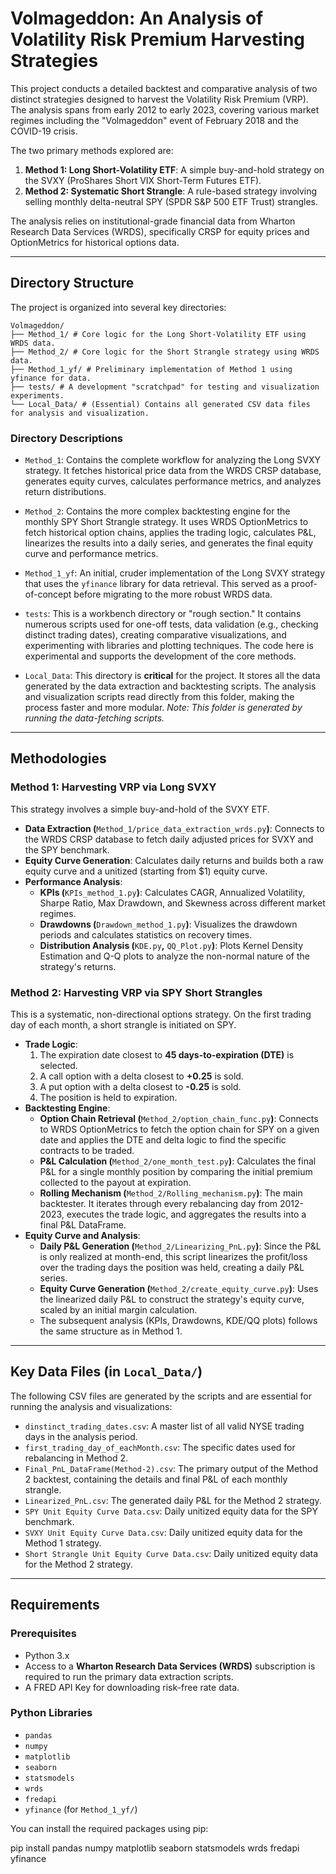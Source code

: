 # Volmageddon: An Analysis of Volatility Risk Premium Harvesting Strategies

This project conducts a detailed backtest and comparative analysis of two distinct strategies designed to harvest the Volatility Risk Premium (VRP). The analysis spans from early 2012 to early 2023, covering various market regimes including the "Volmageddon" event of February 2018 and the COVID-19 crisis.

The two primary methods explored are:

1. **Method 1: Long Short-Volatility ETF**: A simple buy-and-hold strategy on the SVXY (ProShares Short VIX Short-Term Futures ETF).
2. **Method 2: Systematic Short Strangle**: A rule-based strategy involving selling monthly delta-neutral SPY (SPDR S&P 500 ETF Trust) strangles.

The analysis relies on institutional-grade financial data from Wharton Research Data Services (WRDS), specifically CRSP for equity prices and OptionMetrics for historical options data.

---

## Directory Structure

The project is organized into several key directories:

```
Volmageddon/
├── Method_1/ # Core logic for the Long Short-Volatility ETF using WRDS data.
├── Method_2/ # Core logic for the Short Strangle strategy using WRDS data.
├── Method_1_yf/ # Preliminary implementation of Method 1 using yfinance for data.
├── tests/ # A development "scratchpad" for testing and visualization experiments.
└── Local_Data/ # (Essential) Contains all generated CSV data files for analysis and visualization.
```

### Directory Descriptions

- `Method_1`: Contains the complete workflow for analyzing the Long SVXY strategy. It fetches historical price data from the WRDS CRSP database, generates equity curves, calculates performance metrics, and analyzes return distributions.

- `Method_2`: Contains the more complex backtesting engine for the monthly SPY Short Strangle strategy. It uses WRDS OptionMetrics to fetch historical option chains, applies the trading logic, calculates P&L, linearizes the results into a daily series, and generates the final equity curve and performance metrics.

- `Method_1_yf`: An initial, cruder implementation of the Long SVXY strategy that uses the `yfinance` library for data retrieval. This served as a proof-of-concept before migrating to the more robust WRDS data.

- `tests`: This is a workbench directory or "rough section." It contains numerous scripts used for one-off tests, data validation (e.g., checking distinct trading dates), creating comparative visualizations, and experimenting with libraries and plotting techniques. The code here is experimental and supports the development of the core methods.

- `Local_Data`: This directory is **critical** for the project. It stores all the data generated by the data extraction and backtesting scripts. The analysis and visualization scripts read directly from this folder, making the process faster and more modular. *Note: This folder is generated by running the data-fetching scripts.*

---

## Methodologies

### Method 1: Harvesting VRP via Long SVXY

This strategy involves a simple buy-and-hold of the SVXY ETF.

- **Data Extraction (**`Method_1/price_data_extraction_wrds.py`**)**: Connects to the WRDS CRSP database to fetch daily adjusted prices for SVXY and the SPY benchmark.
- **Equity Curve Generation**: Calculates daily returns and builds both a raw equity curve and a unitized (starting from $1) equity curve.
- **Performance Analysis**:
  - **KPIs (**`KPIs_method_1.py`**)**: Calculates CAGR, Annualized Volatility, Sharpe Ratio, Max Drawdown, and Skewness across different market regimes.
  - **Drawdowns (**`Drawdown_method_1.py`**)**: Visualizes the drawdown periods and calculates statistics on recovery times.
  - **Distribution Analysis (**`KDE.py`**,** `QQ_Plot.py`**)**: Plots Kernel Density Estimation and Q-Q plots to analyze the non-normal nature of the strategy's returns.

### Method 2: Harvesting VRP via SPY Short Strangles

This is a systematic, non-directional options strategy. On the first trading day of each month, a short strangle is initiated on SPY.

- **Trade Logic**:
  1. The expiration date closest to **45 days-to-expiration (DTE)** is selected.
  2. A call option with a delta closest to **+0.25** is sold.
  3. A put option with a delta closest to **-0.25** is sold.
  4. The position is held to expiration.
- **Backtesting Engine**:
  - **Option Chain Retrieval (**`Method_2/option_chain_func.py`**)**: Connects to WRDS OptionMetrics to fetch the option chain for SPY on a given date and applies the DTE and delta logic to find the specific contracts to be traded.
  - **P&L Calculation (**`Method_2/one_month_test.py`**)**: Calculates the final P&L for a single monthly position by comparing the initial premium collected to the payout at expiration.
  - **Rolling Mechanism (**`Method_2/Rolling_mechanism.py`**)**: The main backtester. It iterates through every rebalancing day from 2012-2023, executes the trade logic, and aggregates the results into a final P&L DataFrame.
- **Equity Curve and Analysis**:
  - **Daily P&L Generation (**`Method_2/Linearizing_PnL.py`**)**: Since the P&L is only realized at month-end, this script linearizes the profit/loss over the trading days the position was held, creating a daily P&L series.
  - **Equity Curve Generation (**`Method_2/create_equity_curve.py`**)**: Uses the linearized daily P&L to construct the strategy's equity curve, scaled by an initial margin calculation.
  - The subsequent analysis (KPIs, Drawdowns, KDE/QQ plots) follows the same structure as in Method 1.

---

## Key Data Files (in `Local_Data/`)

The following CSV files are generated by the scripts and are essential for running the analysis and visualizations:

- `dinstinct_trading_dates.csv`: A master list of all valid NYSE trading days in the analysis period.
- `first_trading_day_of_eachMonth.csv`: The specific dates used for rebalancing in Method 2.
- `Final_PnL_DataFrame(Method-2).csv`: The primary output of the Method 2 backtest, containing the details and final P&L of each monthly strangle.
- `Linearized_PnL.csv`: The generated daily P&L for the Method 2 strategy.
- `SPY Unit Equity Curve Data.csv`: Daily unitized equity data for the SPY benchmark.
- `SVXY Unit Equity Curve Data.csv`: Daily unitized equity data for the Method 1 strategy.
- `Short Strangle Unit Equity Curve Data.csv`: Daily unitized equity data for the Method 2 strategy.

---

## Requirements

### Prerequisites

- Python 3.x
- Access to a **Wharton Research Data Services (WRDS)** subscription is required to run the primary data extraction scripts.
- A FRED API Key for downloading risk-free rate data.

### Python Libraries

- `pandas`
- `numpy`
- `matplotlib`
- `seaborn`
- `statsmodels`
- `wrds`
- `fredapi`
- `yfinance` (for `Method_1_yf/`)

You can install the required packages using pip:

pip install pandas numpy matplotlib seaborn statsmodels wrds fredapi yfinance